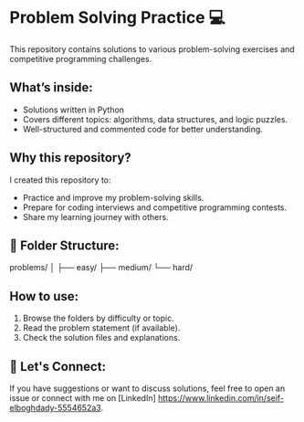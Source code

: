 # Problem Solving Practice 💻

This repository contains solutions to various problem-solving exercises and competitive programming challenges.

## What’s inside:
- Solutions written in Python
- Covers different topics: algorithms, data structures, and logic puzzles.
- Well-structured and commented code for better understanding.

## Why this repository?
I created this repository to:
- Practice and improve my problem-solving skills.
- Prepare for coding interviews and competitive programming contests.
- Share my learning journey with others.

## 📂 Folder Structure:
problems/
│
├── easy/
├── medium/
└── hard/


## How to use:
1. Browse the folders by difficulty or topic.
2. Read the problem statement (if available).
3. Check the solution files and explanations.

## 🌟 Let's Connect:
If you have suggestions or want to discuss solutions, feel free to open an issue or connect with me on [LinkedIn] https://www.linkedin.com/in/seif-elboghdady-5554652a3.



